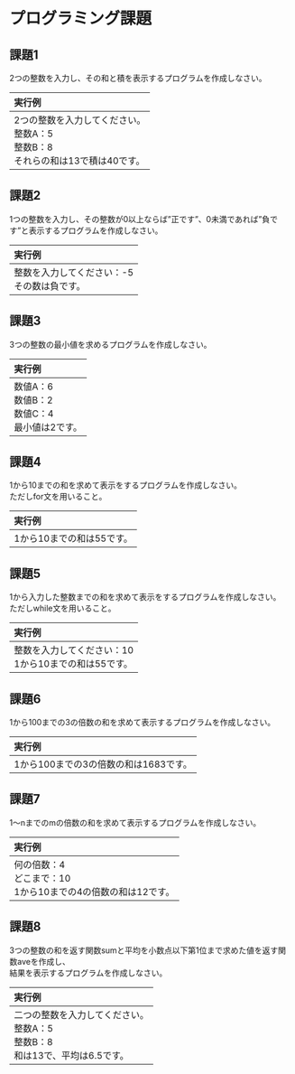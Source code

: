 # プログラミング課題
## 課題1  
2つの整数を入力し、その和と積を表示するプログラムを作成しなさい。

 |実行例
 |:-
 |2つの整数を入力してください。<br>整数A：5<br>整数B：8<br>それらの和は13で積は40です。
 
## 課題2
1つの整数を入力し、その整数が0以上ならば”正です”、0未満であれば”負です”と表示するプログラムを作成しなさい。
 
|実行例
|:-
|整数を入力してください：-5<br>その数は負です。
 
## 課題3
3つの整数の最小値を求めるプログラムを作成しなさい。

|実行例
|:-
|数値A：6<br>数値B：2<br>数値C：4<br>最小値は2です。

## 課題4
1から10までの和を求めて表示をするプログラムを作成しなさい。  
ただしfor文を用いること。

|実行例
|:-
|1から10までの和は55です。

## 課題5
1から入力した整数までの和を求めて表示をするプログラムを作成しなさい。  
ただしwhile文を用いること。

|実行例
|:-
|整数を入力してください：10<br>1から10までの和は55です。

## 課題6
1から100までの3の倍数の和を求めて表示するプログラムを作成しなさい。
 
 |実行例
 |:-
 |1から100までの3の倍数の和は1683です。
 
## 課題7
1～nまでのmの倍数の和を求めて表示するプログラムを作成しなさい。

 |実行例
 |:-
 |何の倍数：4<br>どこまで：10<br>1から10までの4の倍数の和は12です。
 
## 課題8
3つの整数の和を返す関数sumと平均を小数点以下第1位まで求めた値を返す関数aveを作成し、  
結果を表示するプログラムを作成しなさい。

 |実行例
 |:-
 |二つの整数を入力してください。<br>整数A：5<br>整数B：8<br>和は13で、平均は6.5です。
